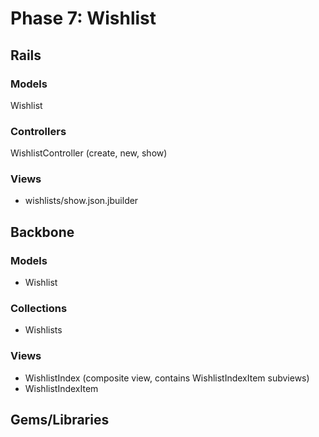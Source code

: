 # Phase 7: Wishlist

## Rails
### Models
Wishlist

### Controllers
WishlistController (create, new, show)

### Views
* wishlists/show.json.jbuilder

## Backbone
### Models
* Wishlist

### Collections
* Wishlists

### Views
* WishlistIndex (composite view, contains WishlistIndexItem subviews)
* WishlistIndexItem

## Gems/Libraries
